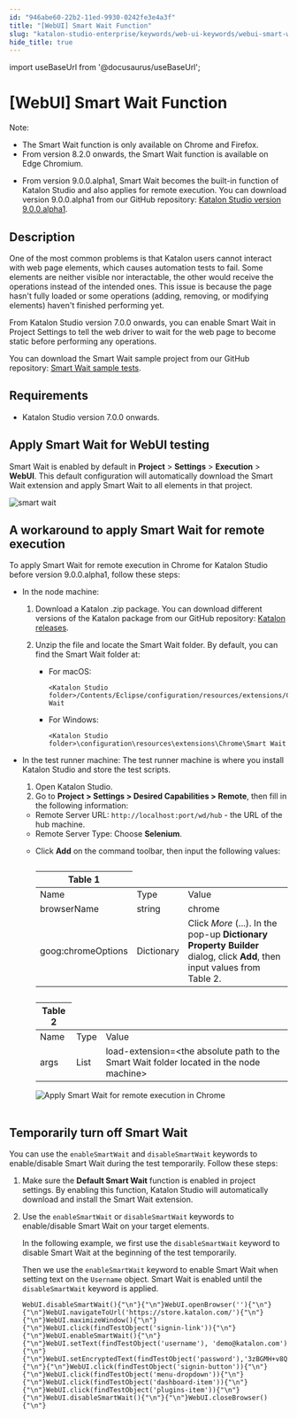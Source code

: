```yaml
---
id: "946abe60-22b2-11ed-9930-0242fe3e4a3f"
title: "[WebUI] Smart Wait Function"
slug: "katalon-studio-enterprise/keywords/web-ui-keywords/webui-smart-wait-function"
hide_title: true
---
```

import useBaseUrl from '@docusaurus/useBaseUrl';


# <a id="id_0" class="anchor_top_offset"/><a id="ariaid-title1" class="anchor_top_offset"/>[WebUI] Smart Wait Function

<div xmlns="http://www.w3.org/1999/xhtml" className="p"><div className="note note note_note"><span className="note__title">Note:</span> <ul className="ul"><li className="li">The Smart Wait function is only available on Chrome and Firefox. </li><li className="li">From version 8.2.0 onwards, the Smart Wait function is available on Edge Chromium.</li><li className="li"><p className="p">From version 9.0.0.alpha1, Smart Wait becomes the built-in function of Katalon Studio and also applies for remote execution. You can download version 9.0.0.alpha1 from our GitHub repository: <a className="xref j-external-link" href="https://github.com/katalon-studio/katalon-studio/releases/tag/untagged-b30d7536a3464bbc3da4" target="_blank">Katalon Studio version 9.0.0.alpha1</a>.</p></li></ul></div></div>

## <a id="id_0__id" class="anchor_top_offset"/>Description

<p xmlns="http://www.w3.org/1999/xhtml" className="p">One of the most common problems is that Katalon users cannot interact with web page elements, which causes automation tests to fail. Some elements are neither visible nor interactable, the other would receive the operations instead of the intended ones. This issue is because the page hasn't fully loaded or some operations (adding, removing, or modifying elements) haven't finished performing yet.</p> 
<p xmlns="http://www.w3.org/1999/xhtml" className="p">From Katalon Studio version 7.0.0 onwards, you can enable Smart Wait in <span className="ph uicontrol">Project Settings</span> to tell the web driver to wait for the web page to become static before performing any operations.</p> 
<p xmlns="http://www.w3.org/1999/xhtml" className="p">You can download the Smart Wait sample project from our GitHub repository: <a className="xref j-external-link" href="https://github.com/katalon-studio-samples/smart-wait-example-tests" target="_blank">Smart Wait sample tests</a>.</p> 

## Requirements

<div xmlns="http://www.w3.org/1999/xhtml" className="p"><ul className="ul"><li className="li"><p className="p">Katalon Studio version 7.0.0 onwards.</p></li></ul></div>

## <a id="id_0__id_2" class="anchor_top_offset"/>Apply Smart Wait for WebUI testing

<p xmlns="http://www.w3.org/1999/xhtml" className="p">Smart Wait is enabled by default in <strong className="ph b">Project</strong> &gt; <strong className="ph b">Settings</strong> &gt; <strong className="ph b">Execution</strong> &gt; <strong className="ph b">WebUI</strong>. This default configuration will automatically download the Smart Wait extension and apply Smart Wait to all elements in that project.</p> 
<p xmlns="http://www.w3.org/1999/xhtml" className="p"><img className="image" width={700} src={useBaseUrl("/946dcba0-22b2-11ed-9930-0242fe3e4a3f.png")} alt="smart wait" /></p> 

## A workaround to apply Smart Wait for remote execution

<p xmlns="http://www.w3.org/1999/xhtml" className="p">To apply Smart Wait for remote execution in Chrome for Katalon Studio before version 9.0.0.alpha1, follow these steps:</p> 
<ul xmlns="http://www.w3.org/1999/xhtml" className="ul"><li className="li"><p className="p">In the node machine:</p><ol className="ol"><li className="li"><p className="p">Download a Katalon .zip package. You can download different versions of the Katalon package from our GitHub repository: <a className="xref j-external-link" href="https://github.com/katalon-studio/katalon-studio/releases" target="_blank">Katalon releases</a>.</p></li><li className="li"><p className="p">Unzip the file and locate the Smart Wait folder. By default, you can find the Smart Wait folder at:</p><ul className="ul"><li className="li"><div className="p">For macOS: <pre className="pre codeblock"><code>&lt;Katalon Studio folder&gt;/Contents/Eclipse/configuration/resources/extensions/Chrome/Smart Wait</code></pre></div></li><li className="li"><div className="p">For Windows: <pre className="pre codeblock"><code>&lt;Katalon Studio folder&gt;\configuration\resources\extensions\Chrome\Smart Wait</code></pre></div></li></ul></li></ol></li><li className="li"><p className="p">In the test runner machine: The test runner machine is where you install Katalon Studio and store the test scripts.</p><ol className="ol"><li className="li">Open Katalon Studio.</li><li className="li">Go to <strong className="ph b">Project &gt; Settings &gt; Desired Capabilities &gt; Remote</strong>, then fill in the following information:</li></ol><ul className="ul"><li className="li">Remote Server URL: <code className="ph codeph">http://localhost:port/wd/hub</code> - the URL of the hub machine.</li><li className="li">Remote Server Type: Choose <strong className="ph b">Selenium</strong>.</li><li className="li"><p className="p">Click <strong className="ph b">Add</strong> on the command toolbar, then input the following values:</p><table className="table"><caption /><colgroup><col /><col /><col /></colgroup><thead className="thead"><tr className><th className="entry anchor_top_offset" id="id_0__entry__1" colSpan={3}>Table 1</th></tr></thead><tbody className="tbody"><tr className><td className="entry" headers="id_0__entry__1 ">Name</td><td className="entry" headers="id_0__entry__1 ">Type</td><td className="entry" headers="id_0__entry__1 ">Value</td></tr><tr className><td className="entry" headers="id_0__entry__1 ">browserName</td><td className="entry" headers="id_0__entry__1 ">string</td><td className="entry" headers="id_0__entry__1 ">chrome</td></tr><tr className><td className="entry" headers="id_0__entry__1 ">goog:chromeOptions</td><td className="entry" headers="id_0__entry__1 ">Dictionary</td><td className="entry" headers="id_0__entry__1 ">Click <em className="ph i">More</em> (...). In the pop-up <strong className="ph b">Dictionary Property Builder</strong> dialog, click <strong className="ph b">Add</strong>, then input values from Table 2.</td></tr></tbody></table><table className="table"><caption /><colgroup><col /><col /><col /></colgroup><thead className="thead"><tr className><th className="entry anchor_top_offset" id="id_0__entry__11" colSpan={3}>Table 2</th></tr></thead><tbody className="tbody"><tr className><td className="entry" headers="id_0__entry__11 ">Name</td><td className="entry" headers="id_0__entry__11 ">Type</td><td className="entry" headers="id_0__entry__11 ">Value</td></tr><tr className><td className="entry" headers="id_0__entry__11 ">args</td><td className="entry" headers="id_0__entry__11 ">List</td><td className="entry" headers="id_0__entry__11 ">load-extension=&lt;the absolute path to the Smart Wait folder located in the node machine&gt;</td></tr></tbody></table><p className="p"><img className="image" src={useBaseUrl("https://github.com/katalon-studio/docs-images/raw/master/katalon-studio/docs/execution-settings/KS-Smart-Wait-set-up-DC-for-remote-execution.png")} alt="Apply Smart Wait for remote execution in Chrome" /><br /><br /></p></li></ul></li></ul> 

## <a id="id_0__id_3" class="anchor_top_offset"/>Temporarily turn off Smart Wait

<p xmlns="http://www.w3.org/1999/xhtml" className="p">You can use the <code className="ph codeph">enableSmartWait</code> and <code className="ph codeph">disableSmartWait</code> keywords to enable/disable Smart Wait during the test temporarily. Follow these steps:</p> 
<ol xmlns="http://www.w3.org/1999/xhtml" className="ol"><li className="li"><p className="p">Make sure the <strong className="ph b">Default Smart Wait</strong> function is enabled in project settings. By enabling this function, Katalon Studio will automatically download and install the Smart Wait extension.</p></li><li className="li"><p className="p">Use the <code className="ph codeph">enableSmartWait</code> or <code className="ph codeph">disableSmartWait</code> keywords to enable/disable Smart Wait on your target elements.</p><p className="p">In the following example, we first use the <code className="ph codeph">disableSmartWait</code> keyword to disable Smart Wait at the beginning of the test temporarily.</p><p className="p">Then we use the <code className="ph codeph">enableSmartWait</code> keyword to enable Smart Wait when setting text on the <code className="ph codeph">Username</code> object. Smart Wait is enabled until the <code className="ph codeph">disableSmartWait</code> keyword is applied.</p><pre className="pre codeblock"><code>WebUI.disableSmartWait(){"\n"}{"\n"}WebUI.openBrowser(''){"\n"}{"\n"}WebUI.navigateToUrl('https://store.katalon.com/'){"\n"}{"\n"}WebUI.maximizeWindow(){"\n"}{"\n"}WebUI.click(findTestObject('signin-link')){"\n"}{"\n"}WebUI.enableSmartWait(){"\n"}{"\n"}WebUI.setText(findTestObject('username'), 'demo@katalon.com'){"\n"}{"\n"}WebUI.setEncryptedText(findTestObject('password'),'3zBGMH+v8QQXwX1AbEAx2g=='){"\n"}{"\n"}WebUI.click(findTestObject('signin-button')){"\n"}{"\n"}WebUI.click(findTestObject('menu-dropdown')){"\n"}{"\n"}WebUI.click(findTestObject('dashboard-item')){"\n"}{"\n"}WebUI.click(findTestObject('plugins-item')){"\n"}{"\n"}WebUI.disableSmartWait(){"\n"}{"\n"}WebUI.closeBrowser(){"\n"}</code></pre></li></ol> 
